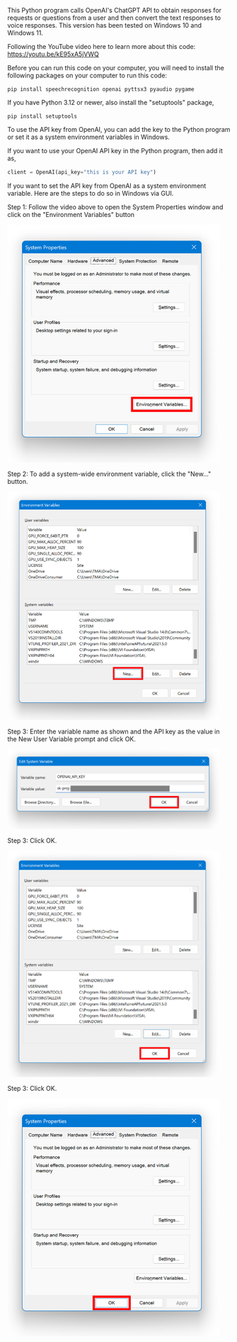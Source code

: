 This Python program calls OpenAI's ChatGPT API to obtain responses for requests or questions from a user and then convert the text responses to voice responses. This version has been tested on Windows 10 and Windows 11. 

Following the YouTube video here to learn more about this code: 
https://youtu.be/kE95xA5jVWQ

Before you can run this code on your computer, you will need to install the following packages on your computer to run this code: 

```console
pip install speechrecognition openai pyttsx3 pyaudio pygame
```
If you have Python 3.12 or newer, also install the "setuptools" package,    

```console
pip install setuptools
```

To use the API key from OpenAI, you can add the key to the Python program or set it as a system environment variables in Windows. 

If you want to use your OpenAI API key in the Python program, then add it as,      
```python
client = OpenAI(api_key="this is your API key")
```

If you want to set the API key from OpenAI as a system environment variable. Here are the steps to do so in Windows via GUI. 

Step 1: Follow the video above to open the System Properties window and click on the "Environment Variables" button
 
<img src="https://github.com/techmakerai/Python-OpenAI-API-Voice-Chatbot/blob/main/step1.jpg" width="480"/>
 
Step 2: To add a system-wide environment variable, click the "New…" button.    

<img src="https://github.com/techmakerai/Python-OpenAI-API-Voice-Chatbot/blob/main/step2.jpg" width="480"/>  

Step 3: Enter the variable name as shown and the API key as the value in the New User Variable prompt and click OK.

<img src="https://github.com/techmakerai/Python-OpenAI-API-Voice-Chatbot/blob/main/step3.jpg" width="480"/>  

Step 3: Click OK.

<img src="https://github.com/techmakerai/Python-OpenAI-API-Voice-Chatbot/blob/main/step4a.jpg" width="480"/>  

Step 3: Click OK.

<img src="https://github.com/techmakerai/Python-OpenAI-API-Voice-Chatbot/blob/main/step5.jpg" width="480"/>  

